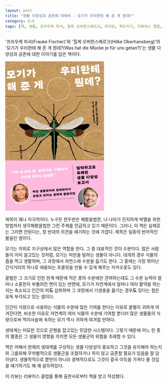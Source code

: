 ```yaml
---
layout: post
title: "생물 다양성과 공존에 대하여 - 모기가 우리한테 해 준 게 뭔데?"
category: 도서
tags: [책, 생물, 프라우케 피셔, 힐케 오버한스베르크, 추미란, 북트리거, 리뷰어스 클럽, 서평]
---
```


'프라우케 피셔(Frauke Fischer)'와
'힐케 오버한스베르크(Hilke Oberhansberg)'의
'모기가 우리한테 해 준 게 뭔데?(Was hat die Mücke je für uns getan?)'는
생물 다양성과 공존에 대한 이야기를 담은 책이다.

![표지](/images/book/was-hat-die-mucke-je-fur-uns-getan-book-h480.jpg)

제목이 꽤나 자극적이다.
누구든 한두번은 해봤을법한, 너 나아가 진지하게 박멸을 위한 방법까지 생각해봤을법한 그런 주제를 언급하고 있기 때문이다.
그러나, 이 책은 실제로는 그러면 안된다는, 정 반대의 의견을 얘기하는 것에 가깝다.
제목은 일종의 반어적인 물음인 셈이다.

모기는 의외로 지구상에서 많은 역할을 한다.
그 중 대표적인 것이 수분이다.
많은 사람들이 이미 알고있는 것처럼, 모기는 피만을 탐하는 생물이 아니다.
대개의 경우 식물의 즙을 먹고 생활하며, 그 과정에서 자연스레 수분을 돕기도 한다.
그 중에는 가장 뛰어난 간식거리의 하나로 애용되는 초콜릿을 만들 수 있게 해주는 카카오꽃도 있다.

꿀벌은 그 크기로 인한 한계 때문에 적은 종의 수분에만 관여하는데도
그 수분 능력이 얼마나 소중한지 부풀려진 면이 있는 반면에,
모기가 자연계에서 얼마나 여러 활약을 하는지는 축소되고
인간의 피**도** 섭취하며
그 과정에서 기생충을 옮기는 경우**도** 있다는 점은 유독 부각되고 있는 셈이다.

인간이 식량으로 사용하는 식물의 수분에 많은 기여를 한다는 이유로 꿀벌이 귀하게 여겨진다면,
비슷한 이유로 자연계의 여러 식물의 수분에 기여할 뿐더러
많은 생물들의 식량으로써 먹이사슬에 속하는 모기 역시 귀하게 여겨질 만하다.

생태계는 미묘한 것으로 균형을 잡고있는 민감한 시스템이다.
그렇기 때문에 어느 한 종의 멸종은
그 생물이 영향을 끼치면 모든 생물군의 위험을 초래할 수 있다.

책은 어째서 현재의 생태계를 구성하는 생물 다양성이 중요하고 그것을 유지해야 하는지와
그를위해 무차별적으로 생물군을 조절하거나 하지 않고 공존할 필요가 있음을 잘 담아냈다.
생물학적으로 뿐만이 아니라 경제적으로도 그것이 결국 이득을 가져다 줄 것임을 얘기하기도 해 꽤 설득력있다.



<div class="im im-info">
이 리뷰는 리뷰어스 클럽를 통해 출판사로부터 책을 받고 작성했다.
</div>
